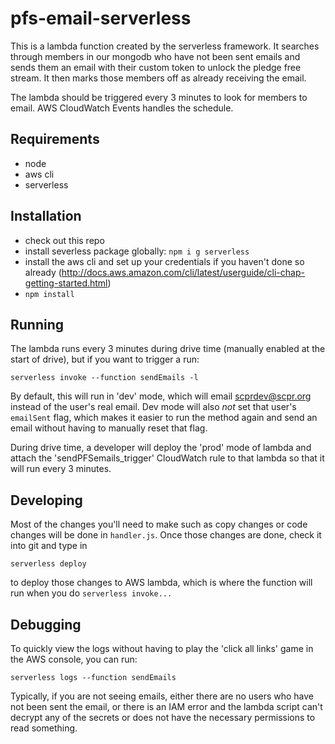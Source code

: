 # pfs-email-serverless
This is a lambda function created by the serverless framework.  It searches through members in our mongodb who have not been sent emails and sends them an email with their custom token to unlock the pledge free stream.  It then marks those members off as already receiving the email.

The lambda should be triggered every 3 minutes to look for members to email.  AWS CloudWatch Events handles the schedule.

## Requirements

* node
* aws cli
* serverless

## Installation

* check out this repo
* install severless package globally:
    `npm i g serverless`
* install the aws cli and set up your credentials if you haven't done so already (http://docs.aws.amazon.com/cli/latest/userguide/cli-chap-getting-started.html)
* `npm install`

## Running

The lambda runs every 3 minutes during drive time (manually enabled at the start of drive), but if you want to trigger a run:

`serverless invoke --function sendEmails -l`

By default, this will run in 'dev' mode, which will email scprdev@scpr.org instead of the user's real email. Dev mode will also *not* set that user's `emailSent` flag, which makes it easier to run the method again and send an email without having to manually reset that flag.

During drive time, a developer will deploy the 'prod' mode of lambda and attach the 'sendPFSemails_trigger' CloudWatch rule to that lambda so that it will run every 3 minutes.

## Developing

Most of the changes you'll need to make such as copy changes or code changes will be done in `handler.js`.  Once those changes are done, check it into git and type in

`serverless deploy`

to deploy those changes to AWS lambda, which is where the function will run when you do `serverless invoke...`

## Debugging

To quickly view the logs without having to play the 'click all links' game in the AWS console, you can run:

`serverless logs --function sendEmails`

Typically, if you are not seeing emails, either there are no users who have not been sent the email, or there is an IAM error and
the lambda script can't decrypt any of the secrets or does not have the necessary permissions to read something.